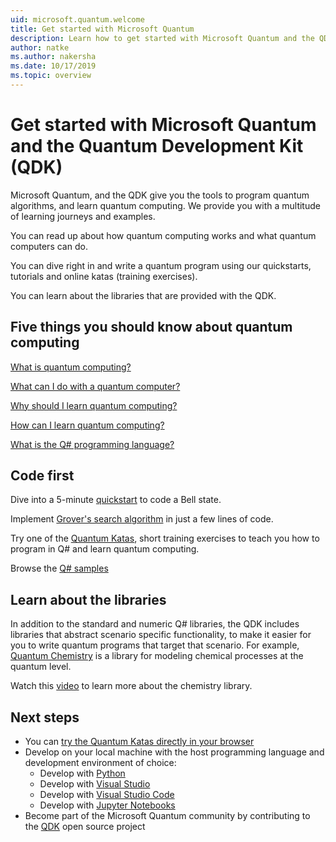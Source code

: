 ```yaml
---
uid: microsoft.quantum.welcome
title: Get started with Microsoft Quantum
description: Learn how to get started with Microsoft Quantum and the QDK. 
author: natke
ms.author: nakersha
ms.date: 10/17/2019
ms.topic: overview
---
```


# Get started with Microsoft Quantum and the Quantum Development Kit (QDK)

Microsoft Quantum, and the QDK give you the tools to program quantum algorithms, and learn quantum computing. We provide you with a multitude of learning journeys and examples.

You can read up about how quantum computing works and what quantum computers can do.

You can dive right in and write a quantum program using our quickstarts, tutorials and online katas (training exercises).

You can learn about the libraries that are provided with the QDK.

## Five things you should know about quantum computing

[What is quantum computing?](xref:microsoft.quantum.overview.what)

[What can I do with a quantum computer?](xref:microsoft.quantum.overview.computers)

[Why should I learn quantum computing?](xref:microsoft.quantum.overview.why)

[How can I learn quantum computing?](xref:microsoft.quantum.overview.learn)

[What is the Q# programming language?](xref:microsoft.quantum.overview.qsharp)

## Code first

Dive into a 5-minute [quickstart](xref:microsoft.quantum.write-program) to code a Bell state.

Implement [Grover's search algorithm](xref:microsoft.quantum.quickstarts.search) in just a few lines of code.

Try one of the [Quantum Katas](xref:microsoft.quantum.overview.katas), short training exercises to teach you how to program in Q# and learn quantum computing.

Browse the [Q# samples](https://docs.microsoft.com/en-us/samples/browse/?languages=qsharp)

## Learn about the libraries

In addition to the standard and numeric Q# libraries, the QDK includes libraries that abstract scenario specific functionality, to make it easier for you to write quantum programs that target that scenario. For example, [Quantum Chemistry](https://cloudblogs.microsoft.com/quantum/2018/12/04/simulating-nature-with-the-new-microsoft-quantum-development-kit-chemistry-library/) is a library for modeling chemical processes at the quantum level.

Watch this [video](https://www.microsoft.com/en-us/videoplayer/embed/RE2JOJf) to learn more about the chemistry library.

## Next steps

* You can [try the Quantum Katas directly in your browser](https://aka.ms/try-quantum-katas)
* Develop on your local machine with the host programming language and development environment of choice:
  * Develop with [Python](xref:microsoft.quantum.install#develop-with-python)
  * Develop with [Visual Studio](xref:microsoft.quantum.install#develop-with-c-on-windows-using-visual-studio)
  * Develop with [Visual Studio Code](xref:microsoft.quantum.install#develop-with-c-using-vs-code)
  * Develop with [Jupyter Notebooks](xref:microsoft.quantum.install#develop-with-jupyter-notebooks)
* Become part of the Microsoft Quantum community by contributing to the [QDK](xref:microsoft.quantum.contributing) open source project
